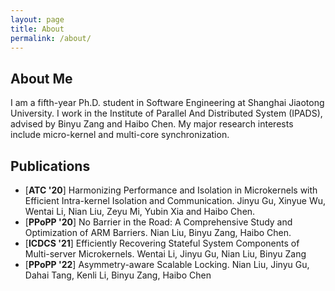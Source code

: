 ```yaml
---
layout: page
title: About
permalink: /about/
---
```


## About Me

I am a fifth-year Ph.D. student in Software Engineering at Shanghai Jiaotong University. I work in the Institute of Parallel And Distributed System (IPADS), advised by Binyu Zang and Haibo Chen. My major research interests include micro-kernel and multi-core synchronization.

## Publications

- [**ATC '20**] Harmonizing Performance and Isolation in Microkernels with Efficient Intra-kernel Isolation and Communication. Jinyu Gu, Xinyue Wu, Wentai Li, Nian Liu, Zeyu Mi, Yubin Xia and Haibo Chen.
- [**PPoPP '20**] No Barrier in the Road: A Comprehensive Study and Optimization of ARM Barriers. Nian Liu, Binyu Zang, Haibo Chen.
- [**ICDCS '21**] Efficiently Recovering Stateful System Components of Multi-server Microkernels. Wentai Li, Jinyu Gu, Nian Liu, Binyu Zang
- [**PPoPP '22**] Asymmetry-aware Scalable Locking. Nian Liu, Jinyu Gu, Dahai Tang, Kenli Li, Binyu Zang, Haibo Chen



